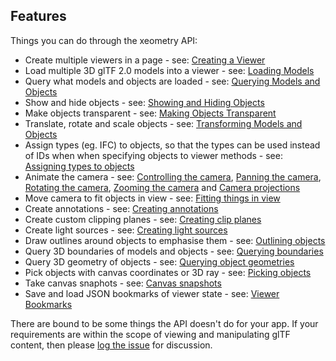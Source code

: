 ## Features

Things you can do through the xeometry API:

* Create multiple viewers in a page - see: [Creating a Viewer](creatingAViewer.md)
* Load multiple 3D glTF 2.0 models into a viewer - see: [Loading Models](loadingModels.md)
* Query what models and objects are loaded - see: [Querying Models and Objects](queryingModelsAndObjects.md)
* Show and hide objects - see: [Showing and Hiding Objects](showingAndHidingObjects.md)
* Make objects transparent - see: [Making Objects Transparent](makingObjectsTransparent.md)
* Translate, rotate and scale objects - see: [Transforming Models and Objects](transformingModelsAndObjects.md)
* Assign types (eg. IFC) to objects, so that the types can be used instead of IDs when when specifying objects to viewer methods - see: [Assigning types to objects](assigningTypesToObjects.md)
* Animate the camera - see: [Controlling the camera](controllingTheCamera.md), [Panning the camera](panningTheCamera.md), [Rotating the camera](rotatingTheCamera.md), [Zooming the camera](zoomingTheCamera.md) and [Camera projections](cameraProjections.md)
* Move camera to fit objects in view - see: [Fitting things in view](fittingThingsInView.md)
* Create annotations - see: [Creating annotations](creatingAnnotations.md)
* Create custom clipping planes - see: [Creating clip planes](creatingClipPlanes.md)
* Create light sources - see: [Creating light sources](creatingLightSources.md)
* Draw outlines around objects to emphasise them - see: [Outlining objects](outliningObjects.md)
* Query 3D boundaries of models and objects - see: [Querying boundaries](queryingBoundaries.md)
* Query 3D geometry of objects - see: [Querying object geometries](queryingObjectGeomatries.md)
* Pick objects with canvas coordinates or 3D ray - see: [Picking objects](picking.md)
* Take canvas snaphots - see: [Canvas snapshots](canvasSnapshots.md)
* Save and load JSON bookmarks of viewer state - see: [Viewer Bookmarks](viewerBookmarks.md)

There are bound to be some things the API doesn't do for your app. If your requirements are within the scope of viewing and manipulating glTF content, then please [log the issue](TODO) for discussion.




